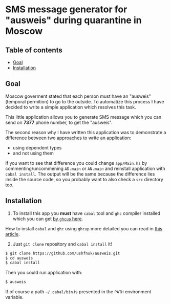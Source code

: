 # SMS message generator for "ausweis" during quarantine in Moscow

## Table of contents

  * [Goal](#goal)
  * [Installation](#installation)

## Goal

Moscow goverment stated that each person must have an "ausweis" (temporal
permition) to go to the outside. To automatize this process I have decided to
write a simple application which resolves this task.

This little application allows you to generate SMS message which you can send
on **7377** phone number, to get the "ausweis".

The second reason why I have written this application was to demonstrate
a difference between two approaches to write an application:
  * using dependent types
  * and not using them

If you want to see that difference you could change `app/Main.hs` by
commenting/uncommening `AD.main` or `AN.main` and reinstall application
with `cabal install`.
The output will be the same because the difference lies inside the source code,
so you probably want to also check a `src` directory too.

## Installation

1. To install this app you __must__ have `cabal` tool and `ghc` compiler
installed which you can get [by `ghcup` here](https://www.haskell.org/ghcup).

How to install `cabal` and `ghc` using `ghcup` more detailed you can read in
[this article](https://gitlab.haskell.org/haskell/ghcup-hs).

2. Just `git clone` repository and `cabal install` it!

```zsh
$ git clone https://github.com/ushfnuk/ausweis.git
$ cd ausweis
$ cabal install
```

Then you could run application with:
```zsh
$ ausweis
```
If of course a path `~/.cabal/bin` is presented in the `PATH` environment
variable.

